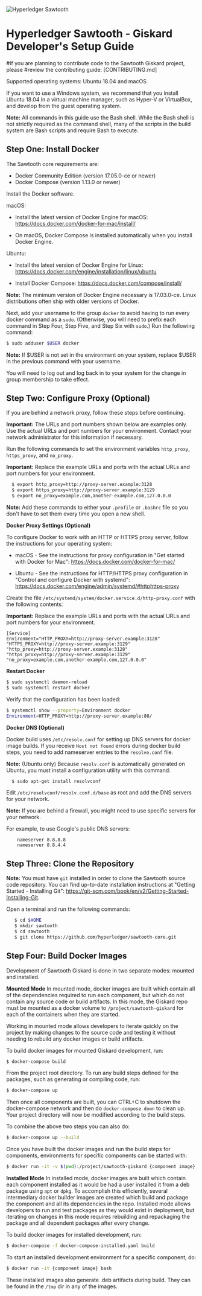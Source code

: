 
![Hyperledger Sawtooth](images/sawtooth_logo_light_blue-small.png)

Hyperledger Sawtooth - Giskard Developer's Setup Guide
=============

#If you are planning to contribute code to the Sawtooth Giskard project, please
#review the contributing guide: [CONTRIBUTING.md]

Supported operating systems: Ubuntu 18.04 and macOS

If you want to use a Windows system, we recommend that you install Ubuntu 18.04
in a virtual machine manager, such as Hyper-V or VirtualBox, and develop from
the guest operating system.

**Note:** All commands in this guide use the Bash shell. While the Bash shell
is not strictly required as the command shell, many of the scripts in the build
system are Bash scripts and require Bash to execute.

Step One: Install Docker
-------------
The Sawtooth core requirements are:
- Docker Community Edition (version 17.05.0-ce or newer)
- Docker Compose (version 1.13.0 or newer)

Install the Docker software.

macOS:

- Install the latest version of Docker Engine for macOS:
  <https://docs.docker.com/docker-for-mac/install/>

- On macOS, Docker Compose is installed automatically when you install Docker Engine.

Ubuntu:

- Install the latest version of Docker Engine for Linux: <https://docs.docker.com/engine/installation/linux/ubuntu>

- Install Docker Compose: <https://docs.docker.com/compose/install/>

**Note:** The minimum version of Docker Engine necessary is 17.03.0-ce.
  Linux distributions often ship with older versions of Docker.

Next, add your username to the group `docker` to avoid having to run every
docker command as a `sudo`. (Otherwise, you will need to prefix each
command in Step Four, Step Five, and Step Six with `sudo`.)
Run the following command:

```bash
$ sudo adduser $USER docker
```

**Note:** If $USER is not set in the environment on your system, replace $USER in the previous command with your username.

You will need to log out and log back in to your system for the change in group membership to take effect.

Step Two: Configure Proxy (Optional)
-------------

If you are behind a network proxy, follow these steps before continuing.

**Important:** The URLs and port numbers shown below are examples only.
Use the actual URLs and port numbers for your environment.
Contact your network administrator for this information if necessary.

Run the following commands to set the environment variables `http_proxy`, `https_proxy`, and `no_proxy`.

**Important:** Replace the example URLs and ports with the actual URLs and port numbers for your environment.

```bash
  $ export http_proxy=http://proxy-server.example:3128
  $ export https_proxy=http://proxy-server.example:3129
  $ export no_proxy=example.com,another-example.com,127.0.0.0
```

**Note:** Add these commands to either your `.profile` or `.bashrc` file
so you don't have to set them every time you open a new shell.

**Docker Proxy Settings (Optional)**

To configure Docker to work with an HTTP or HTTPS proxy server, follow the
instructions for your operating system:

* macOS - See the instructions for proxy configuration in
  "Get started with Docker for Mac": <https://docs.docker.com/docker-for-mac/>

* Ubuntu - See the instructions for HTTP/HTTPS proxy configuration in
  "Control and configure Docker with systemd": <https://docs.docker.com/engine/admin/systemd/#httphttps-proxy>

Create the file `/etc/systemd/system/docker.service.d/http-proxy.conf` with the
following contents:

**Important:** Replace the example URLs and ports with the actual URLs and port numbers for your environment.

```text
[Service]
Environment="HTTP_PROXY=http://proxy-server.example:3128" "HTTPS_PROXY=http://proxy-server.example:3129" "http_proxy=http://proxy-server.example:3128" "https_proxy=http://proxy-server.example:3129" "no_proxy=example.com,another-example.com,127.0.0.0"
```

**Restart Docker**

```bash
$ sudo systemctl daemon-reload
$ sudo systemctl restart docker
```

Verify that the configuration has been loaded:

```bash
$ systemctl show --property=Environment docker
Environment=HTTP_PROXY=http://proxy-server.example:80/
```

**Docker DNS (Optional)**

Docker build uses `/etc/resolv.conf` for setting up DNS servers for docker image
builds. If you receive `Host not found` errors during docker build steps,
you need to add nameserver entries to the `resolve.conf` file.

**Note:** (Ubuntu only)
Because `resolv.conf` is automatically generated on Ubuntu, you must
install a configuration utility with this command:

```bash
  $ sudo apt-get install resolvconf
```

Edit `/etc/resolvconf/resolv.conf.d/base` as root and add the DNS servers
for your network.

**Note:** If you are behind a firewall, you might need to use specific servers
for your network.

For example, to use Google's public DNS servers:

```
    nameserver 8.8.8.8
    nameserver 8.8.4.4
```

Step Three: Clone the Repository
-------------

**Note:** You must have `git` installed in order to clone the Sawtooth source
code repository. You can find up-to-date installation instructions
at "Getting Started - Installing Git": <https://git-scm.com/book/en/v2/Getting-Started-Installing-Git>.

Open a terminal and run the following commands:

```bash
   $ cd $HOME
   $ mkdir sawtooth
   $ cd sawtooth
   $ git clone https://github.com/hyperledger/sawtooth-core.git
```

Step Four: Build Docker Images
-------------

Development of Sawtooth Giskard is done in two separate modes: mounted and
installed.

**Mounted Mode**
In mounted mode, docker images are built which contain all of the dependencies
required to run each component, but which do not contain any source code or
build artifacts. In this mode, the Giskard repo must be mounted as a docker volume
to `/project/sawtooth-giskard` for each of the containers when they are started.

Working in mounted mode allows developers to iterate quickly on the project by
making changes to the source code and testing it without needing to rebuild any
docker images or build artifacts.

To build docker images for mounted Giskard development, run:

  ```bash
  $ docker-compose build
  ```

From the project root directory. To run any build steps defined for the
packages, such as generating or compiling code, run:

  ```bash
  $ docker-compose up
  ```

Then once all components are built, you can CTRL+C to shutdown the
docker-compose network and then do ```docker-compose down``` to clean up. Your
project directory will now be modified according to the build steps.

To combine the above two steps you can also do:

  ```bash
  $ docker-compose up --build
  ```

Once you have built the docker images and run the build steps for components,
environments for specific components can be started with:

  ```bash
  $ docker run -it -v $(pwd):/project/sawtooth-giskard {component image} bash
  ```

**Installed Mode**
In installed mode, docker images are built which contain each component
installed as it would be had a user installed it from a deb package using `apt`
or `dpkg`. To accomplish this efficiently, several intermediary docker builder
images are created which build and package the component and all its
dependencies in the repo. Installed mode allows developers to run and test
packages as they would exist in deployment, but iterating on changes in this
mode requires rebuilding and repackaging the package and all dependent packages
after every change.

To build docker images for installed development, run:

  ```bash
  $ docker-compose -f docker-compose-installed.yaml build
  ```

To start an installed development environment for a specific component, do:

  ```bash
  $ docker run -it {component image} bash
  ```

These installed images also generate .deb artifacts during build. They can be found
in the `/tmp` dir in any of the images.
